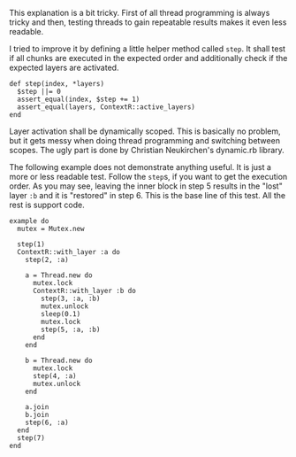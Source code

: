 This explanation is a bit tricky. First of all thread programming is always 
tricky and then, testing threads to gain repeatable results makes it even less 
readable.

I tried to improve it by defining a little helper method called `step`. It shall
test if all chunks are executed in the expected order and additionally check
if the expected layers are activated. 

    def step(index, *layers)
      $step ||= 0
      assert_equal(index, $step += 1)
      assert_equal(layers, ContextR::active_layers)
    end

Layer activation shall be dynamically scoped. This is basically no problem, but
it gets messy when doing thread programming and switching between scopes. The
ugly part is done by Christian Neukirchen's dynamic.rb library.

The following example does not demonstrate anything useful. It is just a more or
less readable test. Follow the `step`s, if you want to get the execution order.
As you may see, leaving the inner block in step 5 results in the "lost" layer 
`:b` and it is "restored" in step 6. This is the base line of this test. All 
the rest is support code.

    example do
      mutex = Mutex.new

      step(1)
      ContextR::with_layer :a do
        step(2, :a)

        a = Thread.new do
          mutex.lock
          ContextR::with_layer :b do
            step(3, :a, :b)
            mutex.unlock
            sleep(0.1)
            mutex.lock
            step(5, :a, :b)
          end
        end

        b = Thread.new do
          mutex.lock
          step(4, :a)
          mutex.unlock
        end

        a.join
        b.join
        step(6, :a)
      end
      step(7)
    end
